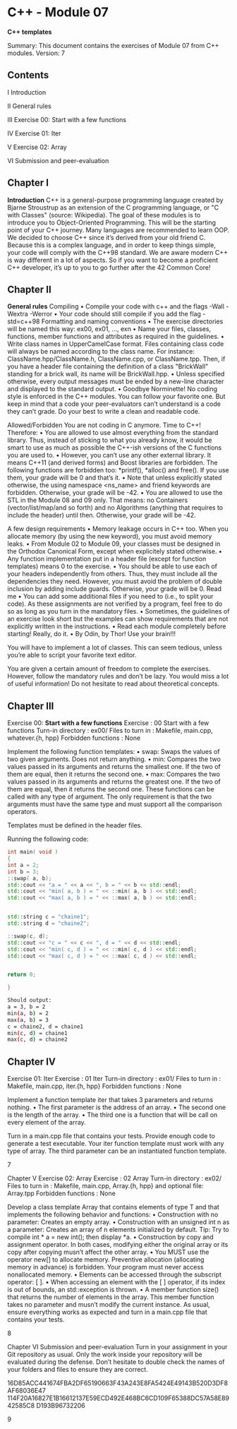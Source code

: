 # C++ - Module 07

**C++ templates**

Summary: This document contains the exercises of Module 07 from C++ modules.
Version: 7

## Contents

I Introduction

II General rules

III Exercise 00: Start with a few functions

IV Exercise 01: Iter

V Exercise 02: Array

VI Submission and peer-evaluation

## Chapter I

**Introduction**
C++ is a general-purpose programming language created by Bjarne Stroustrup as an extension of the C programming language, or "C with Classes" (source: Wikipedia). The goal of these modules is to introduce you to Object-Oriented Programming. This will be the starting point of your C++ journey. Many languages are recommended to learn OOP. We decided to choose C++ since it’s derived from your old friend C.
Because this is a complex language, and in order to keep things simple, your code will comply with the C++98 standard. We are aware modern C++ is way different in a lot of aspects. So if you want to
become a proficient C++ developer, it’s up to you to go further after the 42 Common Core!

## Chapter II

**General rules**
Compiling
• Compile your code with c++ and the flags -Wall -Wextra -Werror
• Your code should still compile if you add the flag -std=c++98 Formatting and naming conventions
• The exercise directories will be named this way: ex00, ex01, ..., exn
• Name your files, classes, functions, member functions and attributes as required in the guidelines.
• Write class names in UpperCamelCase format. Files containing class code will always be named according to the class name. For instance:
ClassName.hpp/ClassName.h, ClassName.cpp, or ClassName.tpp. Then, if you
have a header file containing the definition of a class "BrickWall" standing for a brick wall, its name will be BrickWall.hpp.
• Unless specified otherwise, every output messages must be ended by a new-line
character and displayed to the standard output.
• Goodbye Norminette! No coding style is enforced in the C++ modules. You can
follow your favorite one. But keep in mind that a code your peer-evaluators can’t
understand is a code they can’t grade. Do your best to write a clean and readable
code.

Allowed/Forbidden
You are not coding in C anymore. Time to C++! Therefore:
• You are allowed to use almost everything from the standard library. Thus, instead
of sticking to what you already know, it would be smart to use as much as possible
the C++-ish versions of the C functions you are used to.
• However, you can’t use any other external library. It means C++11 (and derived forms) and Boost libraries are forbidden. The following functions are forbidden too: *printf(), *alloc() and free(). If you use them, your grade will be 0 and that’s it.
• Note that unless explicitly stated otherwise, the using namespace <ns_name> and friend keywords are forbidden. Otherwise, your grade will be -42.
• You are allowed to use the STL in the Module 08 and 09 only. That means: no Containers (vector/list/map/and so forth) and no Algorithms (anything that
requires to include the <algorithm> header) until then. Otherwise, your grade will
be -42.

A few design requirements
• Memory leakage occurs in C++ too. When you allocate memory (by using the new
keyword), you must avoid memory leaks.
• From Module 02 to Module 09, your classes must be designed in the Orthodox
Canonical Form, except when explicitely stated otherwise.
• Any function implementation put in a header file (except for function templates)
means 0 to the exercise.
• You should be able to use each of your headers independently from others. Thus,
they must include all the dependencies they need. However, you must avoid the
problem of double inclusion by adding include guards. Otherwise, your grade will
be 0.
Read me
• You can add some additional files if you need to (i.e., to split your code). As these
assignments are not verified by a program, feel free to do so as long as you turn in
the mandatory files.
• Sometimes, the guidelines of an exercise look short but the examples can show
requirements that are not explicitly written in the instructions.
• Read each module completely before starting! Really, do it.
• By Odin, by Thor! Use your brain!!!

You will have to implement a lot of classes. This can seem tedious,
unless you’re able to script your favorite text editor.

You are given a certain amount of freedom to complete the exercises.
However, follow the mandatory rules and don’t be lazy. You would
miss a lot of useful information! Do not hesitate to read about
theoretical concepts.

## Chapter III

Exercise 00: **Start with a few functions**
Exercise : 00
Start with a few functions
Turn-in directory : ex00/
Files to turn in : Makefile, main.cpp, whatever.{h, hpp}
Forbidden functions : None

Implement the following function templates:
• swap: Swaps the values of two given arguments. Does not return anything.
• min: Compares the two values passed in its arguments and returns the smallest one. If the two of them are equal, then it returns the second one.
• max: Compares the two values passed in its arguments and returns the greatest one.
If the two of them are equal, then it returns the second one.
These functions can be called with any type of argument. The only requirement is that the two arguments must have the same type and must support all the comparison operators.

Templates must be defined in the header files.

Running the following code:

```cpp
int main( void )
{
int a = 2;
int b = 3;
::swap( a, b);
std::cout << "a = " << a << ", b = " << b << std::endl;
std::cout << "min( a, b ) = " << ::min( a, b ) << std::endl;
std::cout << "max( a, b ) = " << ::max( a, b ) << std::endl;


std::string c = "chaine1";
std::string d = "chaine2";

::swap(c, d);
std::cout << "c = " << c << ", d = " << d << std::endl;
std::cout << "min( c, d ) = " << ::min( c, d ) << std::endl;
std::cout << "max( c, d ) = " << ::max( c, d ) << std::endl;


return 0;

}
```

```bash
Should output:
a = 3, b = 2
min(a, b) = 2
max(a, b) = 3
c = chaine2, d = chaine1
min(c, d) = chaine1
max(c, d) = chaine2
```

## Chapter IV

Exercise 01: Iter
Exercise : 01
Iter
Turn-in directory : ex01/
Files to turn in : Makefile, main.cpp, iter.{h, hpp}
Forbidden functions : None

Implement a function template iter that takes 3 parameters and returns nothing.
• The first parameter is the address of an array.
• The second one is the length of the array.
• The third one is a function that will be call on every element of the array.

Turn in a main.cpp file that contains your tests. Provide enough code to generate a
test executable.
Your iter function template must work with any type of array. The third parameter
can be an instantiated function template.

7

Chapter V
Exercise 02: Array
Exercise : 02
Array
Turn-in directory : ex02/
Files to turn in : Makefile, main.cpp, Array.{h, hpp}
and optional file: Array.tpp
Forbidden functions : None

Develop a class template Array that contains elements of type T and that implements
the following behavior and functions:
• Construction with no parameter: Creates an empty array.
• Construction with an unsigned int n as a parameter: Creates an array of n elements
initialized by default.
Tip: Try to compile int * a = new int(); then display *a.
• Construction by copy and assignment operator. In both cases, modifying either the
original array or its copy after copying musn’t affect the other array.
• You MUST use the operator new[] to allocate memory. Preventive allocation (allocating memory in advance) is forbidden. Your program must never access nonallocated memory.
• Elements can be accessed through the subscript operator: [ ].
• When accessing an element with the [ ] operator, if its index is out of bounds, an
std::exception is thrown.
• A member function size() that returns the number of elements in the array. This
member function takes no parameter and musn’t modify the current instance.
As usual, ensure everything works as expected and turn in a main.cpp file that contains your tests.

8

Chapter VI
Submission and peer-evaluation
Turn in your assignment in your Git repository as usual. Only the work inside your
repository will be evaluated during the defense. Don’t hesitate to double check the
names of your folders and files to ensure they are correct.

16D85ACC441674FBA2DF65190663F43A243E8FA5424E49143B520D3DF8AF68036E47
114F20A16827E1B16612137E59ECD492E468BC6CD109F65388DC57A58E8942585C8
D193B96732206

9
